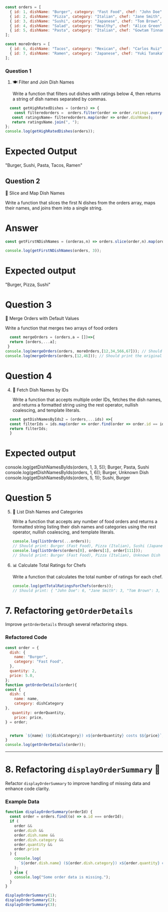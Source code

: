 

```js
const orders = [
  { id: 1, dishName: "Burger", category: "Fast Food", chef: "John Doe", ratings: [5, 4, 5] },
  { id: 2, dishName: "Pizza", category: "Italian", chef: "Jane Smith", ratings: [4, 3, 5] },
  { id: 3, dishName: "Sushi", category: "Japanese", chef: "Tom Brown", ratings: [5, 5, 4] },
  { id: 4, dishName: "Salad", category: "Healthy", chef: "Alice Green", ratings: [3, 4, 5] },
  { id: 5, dishName: "Pasta", category: "Italian", chef: "Gowtam Tinnanuri", ratings: [4, 4, 5] }
];

const moreOrders = [
  { id: 6, dishName: "Tacos", category: "Mexican", chef: "Carlos Ruiz", ratings: [4, 5, 4] },
  { id: 7, dishName: "Ramen", category: "Japanese", chef: "Yuki Tanaka", ratings: [5, 4, 5] }
];
```

### Question 1
1. 🍽️ Filter and Join Dish Names

   Write a function that filters out dishes with ratings below 4, then returns a string of dish names separated by commas.

```js
  const getHighRatedDishes = (orders) => {
    const filteredorders =  orders.filter(order => order.ratings.every(rating => rating >= 4));
   const ratingsName= filteredorders.map(order => order.dishName);
   return ratingsName.join(", ");
};
console.log(getHighRatedDishes(orders));
```
# Expected Output
   "Burger, Sushi, Pasta, Tacos, Ramen"

## Question 2

 🍔 Slice and Map Dish Names

   Write a function that slices the first N dishes from the orders array, maps their names, and joins them into a single string.
  # Answer
   ```js
   const getFirstNDishNames = (orderas,n) => orders.slice(order,n).map(order=>order.dishName).join(", ");

console.log(getFirstNDishNames(orders, 3));

   ```
   # Expected output
   "Burger, Pizza, Sushi"

# Question 3
 🍲 Merge Orders with Default Values

   Write a function that merges two arrays of food orders

```js
  const mergeOrders = (orders,a = [])=>{
  return [orders,...a];
 }
console.log(mergeOrders(orders, moreOrders,[12,34,566,67])); // Should print the merged array of orders
console.log(mergeOrders(orders,[12,46])); // Should print the original array of orders

   ```
  


 # Question 4
4. 🥗 Fetch Dish Names by IDs

   Write a function that accepts multiple order IDs, fetches the dish names, and returns a formatted string using the rest operator, nullish coalescing, and template literals.

```js
  const getDishNamesByIds2 = (orders,...ids) =>{
  const filterIds = ids.map(order => order.find(order => order.id == id)?.dishName ?? "unkown");
  return filterIds;
  }
   ```
 # Expected output
 console.log(getDishNamesByIds(orders, 1, 3, 5));
 Burger, Pasta, Sushi
 console.log(getDishNamesByIds(orders, 1, 6));
 Burger, Unknown Dish
 console.log(getDishNamesByIds(orders, 5, 1));
 Sushi, Burger

# Question 5
5. 🍜 List Dish Names and Categories

   Write a function that accepts any number of food orders and returns a formatted string listing their dish names and categories using the rest operator, nullish coalescing, and template literals.

   ```js
   console.log(listOrders(...orders));
   // Should print: Burger (Fast Food), Pizza (Italian), Sushi (Japanese), Salad (Healthy), Pasta (Italian)
   console.log(listOrders(orders[0], orders[1], order[111]));
   // Should print: Burger (Fast Food), Pizza (Italian), Unknown Dish (Unknown Category)
   ```

6. 📊 Calculate Total Ratings for Chefs

   Write a function that calculates the total number of ratings for each chef.

   ```js
   console.log(getTotalRatingsForChefs(orders));
   // Should print: { "John Doe": 6, "Jane Smith": 3, "Tom Brown": 3, "Alice Green": 3 }
   ```




# 7. Refactoring `getOrderDetails`

Improve `getOrderDetails` through several refactoring steps.

### **Refactored Code**

```javascript
const order = {
  dish: {
    name: "Burger",
    category: "Fast Food",
  },
  quantity: 2,
  price: 5.0,
};
function getOrderDetails(order){
const {
  dish: {
    name: name, 
    category: dishCategory 
},
   quantity: orderQuantity,
    price: price,
} = order;


  return `${name} (${dishCategory}) x${orderQuantity} costs $${price}`;
}
console.log(getOrderDetails(order));

```

---


# 8. Refactoring `displayOrderSummary` 🚚

Refactor `displayOrderSummary` to improve handling of missing data and enhance code clarity.

### **Example Data**

```javascript
function displayOrderSummary(orderId) {
  const order = orders.find((o) => o.id === orderId);
  if (
    order &&
    order.dish &&
    order.dish.name &&
    order.dish.category &&
    order.quantity &&
    order.price
  ) {
    console.log(
      `${order.dish.name} (${order.dish.category}) x${order.quantity} costs $${order.price}`,
    );
  } else {
    console.log("Some order data is missing.");
  }
}

displayOrderSummary(1);
displayOrderSummary(2);
displayOrderSummary(3);
```
